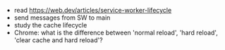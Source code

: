 - read https://web.dev/articles/service-worker-lifecycle
- send messages from SW to main
- study the cache lifecycle 
- Chrome: what is the difference between 'normal reload', 'hard reload', 'clear cache and hard reload'?